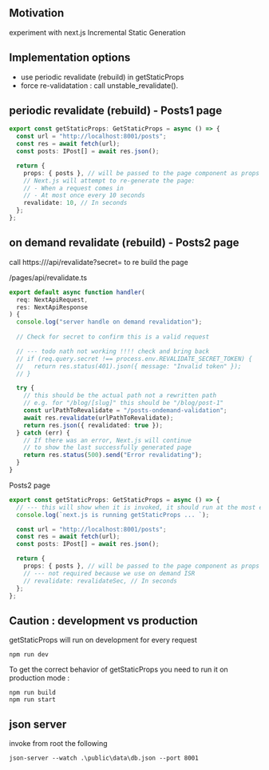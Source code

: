 <h2>Motivation</h2>
experiment with next.js Incremental Static Generation

<h2>Implementation options</h2>
<ul>
<li>use periodic revalidate (rebuild) in getStaticProps</li>
<li>force re-validatation : call unstable_revalidate(). </li>
</ul>

<h2>periodic revalidate (rebuild) - Posts1 page</h2>

```ts
export const getStaticProps: GetStaticProps = async () => {
  const url = "http://localhost:8001/posts";
  const res = await fetch(url);
  const posts: IPost[] = await res.json();

  return {
    props: { posts }, // will be passed to the page component as props
    // Next.js will attempt to re-generate the page:
    // - When a request comes in
    // - At most once every 10 seconds
    revalidate: 10, // In seconds
  };
};
```

<h2>on demand revalidate (rebuild) - Posts2 page</h2>
<p>call https://<your-site.com>/api/revalidate?secret=<token> to re build the page</p>
<p>/pages/api/revalidate.ts</p>

```ts
export default async function handler(
  req: NextApiRequest,
  res: NextApiResponse
) {
  console.log("server handle on demand revalidation");
  
  // Check for secret to confirm this is a valid request

  // --- todo nath not working !!!! check and bring back
  // if (req.query.secret !== process.env.REVALIDATE_SECRET_TOKEN) {
  //   return res.status(401).json({ message: "Invalid token" });
  // }

  try {
    // this should be the actual path not a rewritten path
    // e.g. for "/blog/[slug]" this should be "/blog/post-1"
    const urlPathToRevalidate = "/posts-ondemand-validation";
    await res.revalidate(urlPathToRevalidate);
    return res.json({ revalidated: true });
  } catch (err) {
    // If there was an error, Next.js will continue
    // to show the last successfully generated page
    return res.status(500).send("Error revalidating");
  }
}

```

Posts2 page
```ts
export const getStaticProps: GetStaticProps = async () => {
  // --- this will show when it is invoked, it should run at the most every 10sec
  console.log(`next.js is running getStaticProps ... `);

  const url = "http://localhost:8001/posts";
  const res = await fetch(url);
  const posts: IPost[] = await res.json();

  return {
    props: { posts }, // will be passed to the page component as props
    // --- not required because we use on demand ISR
    // revalidate: revalidateSec, // In seconds 
  };
};
```

<h2>Caution : development vs production</h2>
getStaticProps will run on development for every request

```
npm run dev
```

To get the correct behavior of getStaticProps you need to run it on production mode :

```
npm run build
npm run start
```


<h2>json server</h2>
invoke from root the following

```
json-server --watch .\public\data\db.json --port 8001
```